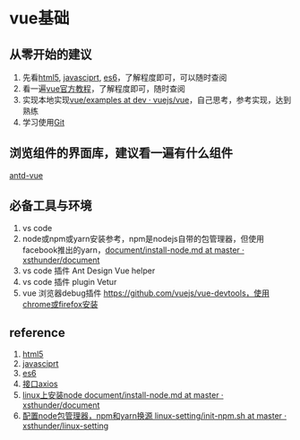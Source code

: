 # vue基础

## 从零开始的建议

1. 先看[html5](http://www.runoob.com/html/html5-intro.html), [javasciprt](https://www.runoob.com/js/js-tutorial.html), [es6](http://es6.ruanyifeng.com/)，了解程度即可，可以随时查阅
2. 看一遍[vue官方教程](https://cn.vuejs.org/v2/guide/)，了解程度即可，随时查阅
3. 实现本地实现[vue/examples at dev · vuejs/vue](https://github.com/vuejs/vue/tree/dev/examples)，自己思考，参考实现，达到熟练
4. 学习使用[Git](http://www.ruanyifeng.com/blog/2018/10/git-internals.html)

## 浏览组件的界面库，建议看一遍有什么组件
[antd-vue](https://vue.ant.design/components/popconfirm-cn/)

## 必备工具与环境
1. vs code
2. node或npm或yarn安装参考，npm是nodejs自带的包管理器，但使用facebook推出的yarn，[document/install-node.md at master · xsthunder/document](https://github.com/xsthunder/document/blob/master/js/install-node.md)
3. vs code 插件 Ant Design Vue helper
4. vs code 插件 plugin Vetur
5. vue 浏览器debug插件 https://github.com/vuejs/vue-devtools，使用chrome或firefox安装

## reference
1. [html5](http://www.runoob.com/html/html5-intro.html)
2. [javasciprt](https://www.runoob.com/js/js-tutorial.html)
2. [es6](http://es6.ruanyifeng.com/)
4. [接口axios](https://www.npmjs.com/package/axios)
1. [linux上安装node document/install-node.md at master · xsthunder/document](https://github.com/xsthunder/document/blob/master/js/install-node.md)
1. [配置node包管理器，npm和yarn换源 linux-setting/init-npm.sh at master · xsthunder/linux-setting](https://github.com/xsthunder/linux-setting/blob/master/bash-script/init-npm.sh)
